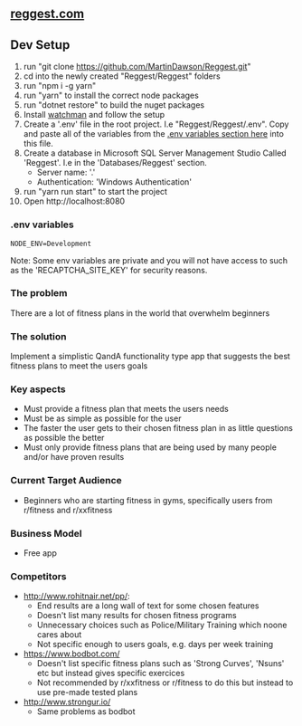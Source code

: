 ## [reggest.com](https://www.reggest.com)

## Dev Setup
1. run "git clone https://github.com/MartinDawson/Reggest.git"
2. cd into the newly created "Reggest/Reggest" folders
3. run "npm i -g yarn"
4. run "yarn" to install the correct node packages
5. run "dotnet restore" to build the nuget packages
6. Install [watchman](https://facebook.github.io/watchman/docs/install.html) and follow the setup
7. Create a '.env' file in the root project. I.e "Reggest/Reggest/.env". Copy and paste all of the variables from the [.env variables section here](https://github.com/MartinDawson/Reggest/blob/master/README.md#env-variables) into this file.
8. Create a database in Microsoft SQL Server Management Studio Called 'Reggest'. I.e in the 'Databases/Reggest' section.
    - Server name: '.'
    - Authentication: 'Windows Authentication'
9. run "yarn run start" to start the project
10. Open http://localhost:8080

### .env variables
```
NODE_ENV=Development
```

Note: Some env variables are private and you will not have access to such as the 'RECAPTCHA_SITE_KEY' for security reasons.

### The problem
There are a lot of fitness plans in the world that overwhelm beginners

### The solution
Implement a simplistic QandA functionality type app that suggests the best fitness plans to meet the users goals

### Key aspects
- Must provide a fitness plan that meets the users needs
- Must be as simple as possible for the user
- The faster the user gets to their chosen fitness plan in as little questions as possible the better
- Must only provide fitness plans that are being used by many people and/or have proven results

### Current Target Audience
- Beginners who are starting fitness in gyms, specifically users from r/fitness and r/xxfitness

### Business Model
- Free app

### Competitors
- http://www.rohitnair.net/pp/: 
  - End results are a long wall of text for some chosen features
  - Doesn't list many results for chosen fitness programs
  - Unnecessary choices such as Police/Military Training which noone cares about
  - Not specific enough to users goals, e.g. days per week training
- https://www.bodbot.com/
  - Doesn't list specific fitness plans such as 'Strong Curves', 'Nsuns' etc but instead gives specific exercices
  - Not recommended by r/xxfitness or r/fitness to do this but instead to use pre-made tested plans
- http://www.strongur.io/
  - Same problems as bodbot
